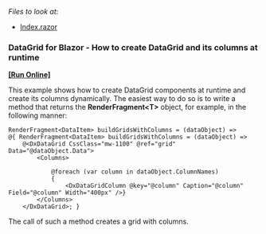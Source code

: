 <!-- default file list -->
*Files to look at*:

* [Index.razor](./CS/BlazorProject/Pages/Index.razor)
<!-- default file list end -->

### DataGrid for Blazor - How to create DataGrid and its columns at runtime
<!-- run online -->
**[[Run Online]](https://codecentral.devexpress.com/230140164/)**
<!-- run online end -->

This example shows how to create DataGrid components at runtime and create its columns dynamically.
The easiest way to do so is to write a method that returns the **RenderFragment\<T\>** object, for example, in the following manner:
```
RenderFragment<DataItem> buildGridsWithColumns = (dataObject) =>
@{ RenderFragment<DataItem> buildGridsWithColumns = (dataObject) =>
    @<DxDataGrid CssClass="mw-1100" @ref="grid" Data="@dataObject.Data">
        <Columns>

            @foreach (var column in dataObject.ColumnNames)
            {
                <DxDataGridColumn @key="@column" Caption="@column" Field="@column" Width="400px" />}
        </Columns>
    </DxDataGrid>; }
```
The call of such a method creates a grid with columns.
